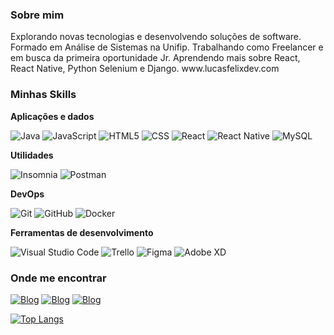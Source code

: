 <h3>Sobre mim</h3>
Explorando novas tecnologias e desenvolvendo soluções de software.
Formado em Análise de Sistemas na Unifip.
Trabalhando como Freelancer e em busca da primeira oportunidade Jr.
Aprendendo mais sobre React, React Native, Python Selenium e Django.
www.lucasfelixdev.com


<h3>Minhas Skills</h3>

**Aplicações e dados**


![Java](https://img.shields.io/badge/-Java-333333?style=flat&logo=Java&logoColor=007396)
![JavaScript](https://img.shields.io/badge/-JavaScript-333333?style=flat&logo=javascript)
![HTML5](https://img.shields.io/badge/-HTML5-333333?style=flat&logo=HTML5)
![CSS](https://img.shields.io/badge/-CSS-333333?style=flat&logo=CSS3&logoColor=1572B6)
![React](https://img.shields.io/badge/-React-333333?style=flat&logo=react)
![React Native](https://img.shields.io/badge/-React%20Native-333333?style=flat&logo=react)
![MySQL](https://img.shields.io/badge/-MySQL-333333?style=flat&logo=mysql)

**Utilidades**

![Insomnia](https://img.shields.io/badge/-Insomnia-333333?style=flat&logo=insomnia)
![Postman](https://img.shields.io/badge/-Postman-333333?style=flat&logo=postman)

**DevOps**

![Git](https://img.shields.io/badge/-Git-333333?style=flat&logo=git)
![GitHub](https://img.shields.io/badge/-GitHub-333333?style=flat&logo=github)
![Docker](https://img.shields.io/badge/-Docker-333333?style=flat&logo=docker)

**Ferramentas de desenvolvimento**

![Visual Studio Code](https://img.shields.io/badge/-Visual%20Studio%20Code-333333?style=flat&logo=visual-studio-code&logoColor=007ACC)
![Trello](https://img.shields.io/badge/-Trello-333333?style=flat&logo=trello&logoColor=007ACC)
![Figma](https://img.shields.io/badge/-Figma-333333?style=flat&logo=figma&logoColor=007ACC)
![Adobe XD](https://img.shields.io/badge/-Adobe%20XD-333333?style=flat&logo=adobe-xd&logoColor=007ACC)



<h3>Onde me encontrar</h3>

[![Blog](https://img.shields.io/badge/LinkedIn-0077B5?style=for-the-badge&logo=linkedin&logoColor=white)](https://www.linkedin.com/in/lukasfelixdev/)
[![Blog](https://img.shields.io/badge/Twitter-1DA1F2?style=for-the-badge&logo=twitter&logoColor=white)](https://twitter.com/lucasfelixdev)
[![Blog](https://img.shields.io/badge/Instagram-E4405F?style=for-the-badge&logo=instagram&logoColor=white)](https://www.instagram.com/lukasfelix___/)


[![Top Langs](https://github-readme-stats.vercel.app/api/top-langs/?username=lucasfelixdev&layout=pie)](https://github.com/anuraghazra/github-readme-stats)
